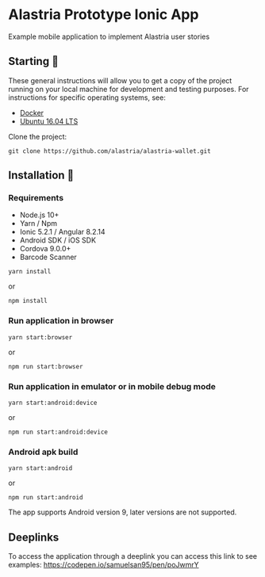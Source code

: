 # Alastria Prototype Ionic App

Example mobile application to implement Alastria user stories

## Starting 🚀

These general instructions will allow you to get a copy of the project running on your local machine for development and testing purposes. For instructions for specific operating systems, see:
* [Docker](doc/install_docker.md)
* [Ubuntu 16.04 LTS](doc/install_ubuntu1604.md)

Clone the project:
```
git clone https://github.com/alastria/alastria-wallet.git
```

## Installation 🔧

### Requirements
* Node.js 10+
* Yarn / Npm
* Ionic 5.2.1 / Angular 8.2.14
* Android SDK / iOS SDK
* Cordova 9.0.0+
* Barcode Scanner

```
yarn install
```
or
```
npm install
```

### Run application in browser
```
yarn start:browser
```
or
```
npm run start:browser
```

### Run application in emulator or in mobile debug mode
```
yarn start:android:device
```
or
```
npm run start:android:device
```

### Android apk build
```
yarn start:android
```
or
```
npm run start:android
```

The app supports Android version 9, later versions are not supported.

## Deeplinks
To access the application through a deeplink you can access this link to see examples: https://codepen.io/samuelsan95/pen/poJwmrY